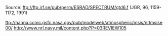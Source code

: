 Source: ftp://ftp.irf.se/pub/perm/ESRAD/SPECTRUM/gtd6.f (JGR, 96, 1159-1172, 1991)

ftp://hanna.ccmc.gsfc.nasa.gov/pub/modelweb/atmospheric/msis/nrlmsise00/
http://www.nrl.navy.mil/content.php?P=03REVIEW105